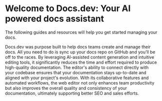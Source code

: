 # Welcome to Docs.dev: Your AI powered docs assistant

The following guides and resources will help you get started managing your docs.

Docs.dev was purpose built to help docs teams create and manage their docs. All you need to do is sync up your docs repo on GitHub and you'll be off to the races. By leveraging AI-assisted content generation and intuitive editing tools, it significantly reduces the time and effort required to produce high-quality documentation. The editor's ability to connect directly with your codebase ensures that your documentation stays up-to-date and aligned with your project's evolution. With its collaborative features and automated workflows, the web editor not only enhances team productivity but also improves the overall quality and consistency of your documentation, ultimately supporting better SEO and sales efforts.
